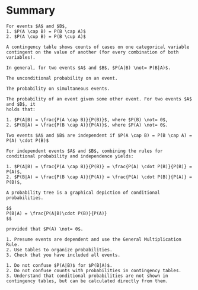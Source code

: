 # Summary

```{admonition} Order of Unions and Intersections
For events $A$ and $B$,
1. $P(A \cap B) = P(B \cap A)$
2. $P(A \cup B) = P(B \cup A)$
```

```{admonition} Contingency Table
A contingency table shows counts of cases on one categorical variable contingent on the value of another (for every combination of both variables).
```

```{admonition} General Rule
In general, for two events $A$ and $B$, $P(A|B) \not= P(B|A)$.
```

```{admonition} Marginal Probability
The unconditional probability on an event.
```

```{admonition} Joint Probability
The probability on simultaneous events.
```

```{admonition} Conditional Probability
The probability of an event given some other event. For two events $A$ and $B$, it
holds that:

1. $P(A|B) = \frac{P(A \cap B)}{P(B)}$, where $P(B) \not= 0$,
2. $P(B|A) = \frac{P(B \cap A)}{P(A)}$, where $P(A) \not= 0$.
```

```{admonition} Independence
Two events $A$ and $B$ are independent if $P(A \cap B) = P(B \cap A) = P(A) \cdot P(B)$

For independent events $A$ and $B$, combining the rules for conditional probability and independence yields:

1. $P(A|B) = \frac{P(A \cap B)}{P(B)} = \frac{P(A) \cdot P(B)}{P(B)} = P(A)$,
2. $P(B|A) = \frac{P(B \cap A)}{P(A)} = \frac{P(A) \cdot P(B)}{P(A)} = P(B)$,
```

```{admonition} Probability Tree
A probability tree is a graphical depiction of conditional probabilities.
```

```{admonition} Bayes’ Rule
$$
P(B|A) = \frac{P(A|B)\cdot P(B)}{P(A)}
$$

provided that $P(A) \not= 0$.
```

```{hint}
1. Presume events are dependent and use the General Multiplication Rule.
2. Use tables to organize probabilities.
3. Check that you have included all events.
```

```{caution}
1. Do not confuse $P(A|B)$ for $P(B|A)$.
2. Do not confuse counts with probabilities in contingency tables.
3. Understand that conditional probabilities are not shown in contingency tables, but can be calculated directly from them.
```

